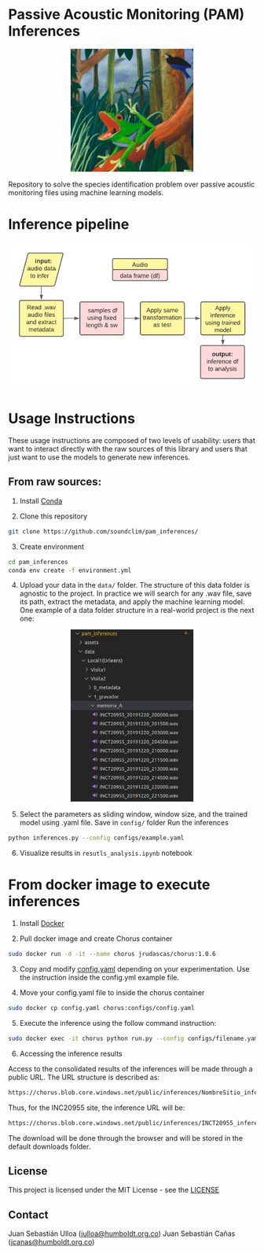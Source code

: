 # Passive Acoustic Monitoring (PAM) Inferences

<div align="center">
<img class="img-fluid" src="pam/assets/frog_shouting,_Henri_Rousseau_painting.png" alt="img-verification" width="250" height="250">
</div>

Repository to solve the species identification problem over passive acoustic monitoring files using machine learning models.

# Inference pipeline

<div align="center">
<img class="img-fluid" src="pam/assets/pipeline.png" alt="img-verification" >
</div>

# Usage Instructions
These usage instructions are composed of two levels of usability: users that want to interact directly with the raw sources of this library and users that just want to use the models to generate new inferences. 

## From raw sources:

1. Install [Conda](http://conda.io/)

2. Clone this repository

```bash
git clone https://github.com/soundclim/pam_inferences/
```

3. Create environment

```bash
cd pam_inferences
conda env create -f environment.yml
```
4. Upload your data in the `data/` folder. The structure of this data folder is agnostic to the project. In practice we will search for any .wav file, save its path, extract the metadata, and apply the machine learning model. One example of a data folder structure in a real-world project is the next one:

<div align="center">
<img class="img-fluid" src="pam/assets/orleans_data_structure.png" alt="img-verification" width="250" height="350">
</div>

5. Select the parameters as sliding window, window size, and the trained model using .yaml file. Save in `config/` folder Run the inferences 

```bash
python inferences.py --config configs/example.yaml
```

6. Visualize results in `resutls_analysis.ipynb` notebook

# From docker image to execute inferences

1. Install [Docker](https://docs.docker.com/engine/install/ubuntu/)

2. Pull docker image and create Chorus container

```bash
sudo docker run -d -it --name chorus jrudascas/chorus:1.0.6
```

3. Copy and modify [config.yaml](https://chorus.blob.core.windows.net/public/config.yaml) depending on your experimentation. Use the instruction inside the config.yml example file.

4. Move your config.yaml file to inside the chorus container

```bash
sudo docker cp config.yaml chorus:configs/config.yaml
```
5. Execute the inference using the follow command instruction:

```bash
sudo docker exec -it chorus python run.py --config configs/filename.yaml
```

6. Accessing the inference results

Access to the consolidated results of the inferences will be made through a public URL. The URL structure is described as:

```bash
https://chorus.blob.core.windows.net/public/inferences/NombreSitio_inferences_torch.parquet.gzip
```

Thus, for the INC20955 site, the inference URL will be:

```bash
https://chorus.blob.core.windows.net/public/inferences/INCT20955_inferences_torch.parquet.gzip
```

The download will be done through the browser and will be stored in the default downloads folder.

## License

This project is licensed under the MIT License - see the [LICENSE](https://github.com/breyner-posso/chorus_ebvs/blob/main/LICENSE)

## Contact

Juan Sebastián Ulloa (julloa@humboldt.org.co)
Juan Sebastián Cañas (jcanas@humboldt.org.co)
